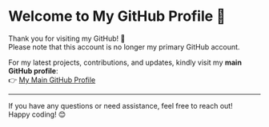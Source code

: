 # Welcome to My GitHub Profile 👋

Thank you for visiting my GitHub! 🚀  
Please note that this account is no longer my primary GitHub account.  

For my latest projects, contributions, and updates, kindly visit my **main GitHub profile**:  
👉 [My Main GitHub Profile](https://github.com/YourSecondAccount)

---

If you have any questions or need assistance, feel free to reach out!  
Happy coding! 😊
